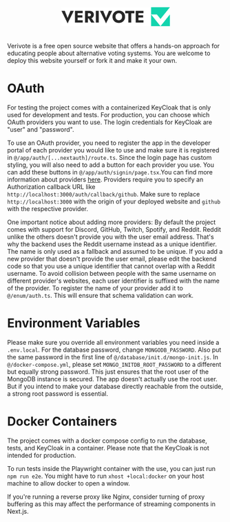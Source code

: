 <br>
<br>
<div align="center">
  <picture>
    <source media="(prefers-color-scheme: dark)" srcset="static/verivote_logo_dark.svg">
    <source media="(prefers-color-scheme: light)" srcset="static/verivote_logo.svg">
    <img src="static/verivote_logo.svg" alt="" width="50%" height="50%">
  </picture>
</div>
<br>
<br>
Verivote is a free open source website that offers a hands-on approach for educating people about
alternative voting systems. You are welcome to deploy this website yourself or fork it and make it your own.

# OAuth

For testing the project comes with a containerized KeyCloak that is only used for development and tests.
For production, you can choose which OAuth providers you want to use. The login credentials for KeyCloak are "user" and
"password".

To use an OAuth provider, you need to register the app in the developer portal of each provider you
would like to use and make sure it is registered in `@/app/auth/[...nextauth]/route.ts`. Since the login page has
custom styling, you will also need to add a button for each provider you use. You can add these buttons in
`@/app/auth/signin/page.tsx`.You can find more information about providers
[here](https://next-auth.js.org/configuration/providers/oauth#built-in-providers).
Providers require you to specify an Authorization callback URL like `http://localhost:3000/auth/callback/github`.
Make sure to replace `http://localhost:3000` with the origin of your deployed website and `github` with the respective
provider.

One important notice about adding more providers: By default the project comes with support for Discord, GitHub, Twitch,
Spotify, and Reddit. Reddit unlike the others doesn't provide you with the user email address. That's why the backend 
uses the Reddit username instead as a unique identifier. The name is only used as a fallback and assumed to be unique. 
If you add a new provider that doesn't provide the user email, please edit the backend code so that you use a unique 
identifier that cannot overlap with a Reddit username. To avoid collision between people with the same username on 
different provider's websites, each user identifier is suffixed with the name of the provider. To register the name of
your provider add it to `@/enum/auth.ts`. This will ensure that schema validation can work.

# Environment Variables
Please make sure you override all environment variables you need inside a `.env.local`. For the database password, 
change `MONGODB_PASSWORD`. Also put the same password in the first line of `@/database/init.d/mongo-init.js`. In 
`@/docker-compose.yml`, please set `MONGO_INITDB_ROOT_PASSWORD` to a different but equally strong password. This just 
ensures that the root user of the MongoDB instance is secured. The app doesn't actually use the root user. But if you 
intend to make your database directly reachable from the outside, a strong root password is essential.


# Docker Containers
The project comes with a docker compose config to run the database, tests, and KeyCloak in a container. Please note that
the KeyCloak is not intended for production.

To run tests inside the Playwright container with the use, you can just run `npm run e2e`. You might have to run
`xhost +local:docker` on your host machine to allow docker to open a window.

If you're running a reverse proxy like Nginx, consider turning of proxy buffering as this may affect
the performance of streaming components in Next.js.